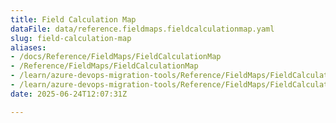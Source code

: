 ```yaml
---
title: Field Calculation Map
dataFile: data/reference.fieldmaps.fieldcalculationmap.yaml
slug: field-calculation-map
aliases:
- /docs/Reference/FieldMaps/FieldCalculationMap
- /Reference/FieldMaps/FieldCalculationMap
- /learn/azure-devops-migration-tools/Reference/FieldMaps/FieldCalculationMap
- /learn/azure-devops-migration-tools/Reference/FieldMaps/FieldCalculationMap/index.md
date: 2025-06-24T12:07:31Z

---
```



